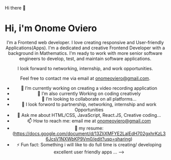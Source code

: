 Hi there 👋
<h1>Hi, 
 i'm Onome Oviero</h1>
<center>

 I’m a Frontend web developer. I love creating responsive and User-friendly Applications(Apps). I'm a dedicated and creative Frontend Developer with a background in Mathematics. I'm ready to work with more senior software engineers to develop, test, and maintain software applications.

I look forward to networking, internship, and work opportunities.

Feel free to contact me via email at onomeoviero@gmail.com.
 

- 🔭 I’m currently working on creating a video recording application
- 🌱 I’m also currently Working on coding creatively
- 👯 I’m looking to collaborate on all platforms...
- 🤔 I look forword to partnership, networking, internship and work Opportunities
- 💬 Ask me about HTML/CSS, JavaScript, React.JS, Creative coding...
- 📫 How to reach me: email me at onomeoviero@gmail.com
- 🔭 my resume: (https://docs.google.com/document/d/13ZIiXMFYE2LalEdH702gxhrKzL36JcsV1NXWbKP9Vm0/edit?usp=sharing)
- ⚡ Fun fact: Something i will like to do full time is creating/ developing excellent user friendly apps ...
-->
</center>
